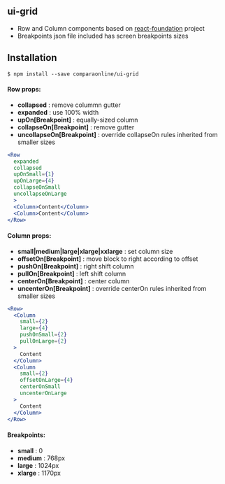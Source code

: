 ## ui-grid

* Row and Column components based on [react-foundation](https://github.com/digiaonline/react-foundation) project
* Breakpoints json file included has screen breakpoints sizes

## Installation
```
$ npm install --save comparaonline/ui-grid
````

#### Row props:

* **collapsed** : remove colummn gutter
* **expanded** : use 100% width
* **upOn[Breakpoint]** : equally-sized column
* **collapseOn[Breakpoint]** : remove gutter
* **uncollapseOn[Breakpoint]** : override collapseOn rules inherited from smaller sizes

```jsx
<Row
  expanded
  collapsed
  upOnSmall={1}
  upOnLarge={4}
  collapseOnSmall
  uncollapseOnLarge
  >
  <Column>Content</Column>
  <Column>Content</Column>
</Row>
```

#### Column props:

* **small|medium|large|xlarge|xxlarge** : set column size
* **offsetOn[Breakpoint]** : move block to right according to offset
* **pushOn[Breakpoint]** : right shift column
* **pullOn[Breakpoint]** : left shift column
* **centerOn[Breakpoint]** : center column
* **uncenterOn[Breakpoint]** : override centerOn rules inherited from smaller sizes

```jsx
<Row>
  <Column
    small={2}
    large={4}
    pushOnSmall={2}
    pullOnLarge={2}
  >
    Content
  </Column>
  <Column
    small={2}
    offsetOnLarge={4}
    centerOnSmall
    uncenterOnLarge
  >
    Content
  </Column>
</Row>
```

#### Breakpoints:
* **small** : 0
* **medium** : 768px
* **large** : 1024px
* **xlarge** : 1170px

